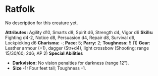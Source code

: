 # Ratfolk

No description for this creature yet.

**Attributes:** Agility d10, Smarts d8, Spirit d6, Strength d4, Vigor
d6
**Skills:** Fighting d4-2, Notice d8, Persuasion d4, Repair d8, Survival
d6, Lockpicking d6
**Charisma:** -; **Pace:** 5; **Parry:** 2; **Toughness:** 5 (1)
**Gear:** Leather armour (+1), dagger (Str+d4), light crossbow
(Shooting; range 15/30/60; 2d6; AP 2)
**Special Abilities**

- **Darkvision:** No vision penalties for darkness (range 12").
- **Size -1:** Four feet tall; Toughness -1.

